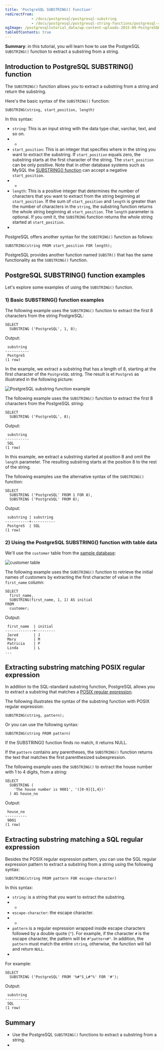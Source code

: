 ```yaml
---
title: 'PostgreSQL SUBSTRING() Function'
redirectFrom:
            - /docs/postgresql/postgresql-substring 
            - /docs/postgresql/postgresql-string-functions/postgresql-substring/
ogImage: /postgresqltutorial_data/wp-content-uploads-2015-09-PostgreSQL-substring-function-example.jpg
tableOfContents: true
---
```


**Summary**: in this tutorial, you will learn how to use the PostgreSQL `SUBSTRING()` function to extract a substring from a string.



## Introduction to PostgreSQL SUBSTRING() function



The `SUBSTRING()` function allows you to extract a substring from a string and return the substring.



Here's the basic syntax of the `SUBSTRING()` function:



```
SUBSTRING(string, start_position, length)
```



In this syntax:



- `string`: This is an input string with the data type char, varchar, text, and so on.
- -
- `start_position`: This is an integer that specifies where in the string you want to extract the substring. If `start_position` equals zero, the substring starts at the first character of the string. The `start_position` can be only positive. Note that in other database systems such as MySQL the [SUBSTRING() function](https://www.mysqltutorial.org/mysql-string-functions/mysql-substring/) can accept a negative `start_position`.
- -
- `length`: This is a positive integer that determines the number of characters that you want to extract from the string beginning at `start_position`. If the sum of `start_position` and `length` is greater than the number of characters in the `string`, the substring function returns the whole string beginning at `start_position`. The `length` parameter is optional. If you omit it, the `SUBSTRING` function returns the whole string started at `start_position`.
- 


PostgreSQL offers another syntax for the `SUBSTRING()` function as follows:



```
SUBSTRING(string FROM start_position FOR length);
```



PostgreSQL provides another function named `SUBSTR()` that has the same functionality as the `SUBSTRING()` function.



## PostgreSQL SUBSTRING() function examples



Let's explore some examples of using the `SUBSTRING()` function.



### 1) Basic SUBSTRING() function examples



The following example uses the `SUBSTRING()` function to extract the first 8 characters from the string PostgreSQL:



```
SELECT
  SUBSTRING ('PostgreSQL', 1, 8);
```



Output:



```
 substring
-----------
 PostgreS
(1 row)
```



In the example, we extract a substring that has a length of 8, starting at the first character of the `PostgreSQL` string. The result is et `PostgreS` as illustrated in the following picture:



![PostgreSQL substring function example](/postgresqltutorial_data/wp-content-uploads-2015-09-PostgreSQL-substring-function-example.jpg)



The following example uses the `SUBSTRING()` function to extract the first 8 characters from the PostgreSQL string:



```
SELECT
  SUBSTRING ('PostgreSQL', 8);
```



Output:



```
 substring
-----------
 SQL
(1 row)
```



In this example, we extract a substring started at position 8 and omit the `length` parameter. The resulting substring starts at the position 8 to the rest of the string.



The following examples use the alternative syntax of the `SUBSTRING()` function:



```
SELECT
  SUBSTRING ('PostgreSQL' FROM 1 FOR 8),
  SUBSTRING ('PostgreSQL' FROM 8);
```



Output:



```
 substring | substring
-----------+-----------
 PostgreS  | SQL
(1 row)
```



### 2) Using the PostgreSQL SUBSTRING() function with table data



We'll use the `customer` table from the [sample database](https://www.postgresqltutorial.com/postgresql-getting-started/postgresql-sample-database/):



![customer table](/postgresqltutorial_data/wp-content-uploads-2019-05-customer.png)



The following example uses the `SUBSTRING()` function to retrieve the initial names of customers by extracting the first character of value in the `first_name` column:



```
SELECT
  first_name,
  SUBSTRING(first_name, 1, 1) AS initial
FROM
  customer;
```



Output:



```
 first_name  | initial
-------------+---------
 Jared       | J
 Mary        | M
 Patricia    | P
 Linda       | L
...
```



## Extracting substring matching POSIX regular expression



In addition to the SQL-standard substring function, PostgreSQL allows you to extract a substring that matches a [POSIX regular expression](https://en.wikipedia.org/wiki/Regular_expression#POSIX_basic_and_extended).



The following illustrates the syntax of the substring function with POSIX regular expression:



```
SUBSTRING(string, pattern);
```



Or you can use the following syntax:



```
SUBSTRING(string FROM pattern)
```



If the SUBSTRING() function finds no match, it returns NULL.



If the `pattern` contains any parentheses, the `SUBSTRING()` function returns the text that matches the first parenthesized subexpression.



The following example uses the `SUBSTRING()` to extract the house number with 1 to 4 digits, from a string:



```
SELECT
  SUBSTRING (
    'The house number is 9001', '([0-9]{1,4})'
  ) AS house_no
```



Output:



```
 house_no
----------
 9001
(1 row)
```



## Extracting substring matching a SQL regular expression



Besides the POSIX regular expression pattern, you can use the SQL regular expression pattern to extract a substring from a string using the following syntax:



```
SUBSTRING(string FROM pattern FOR escape-character)
```



In this syntax:



- `string`: is a string that you want to extract the substring.
- -
- `escape-character`: the escape character.
- -
- `pattern` is a regular expression wrapped inside escape characters followed by a double quote (`"`). For example, if the character `#` is the escape character, the pattern will be `#"pattern#"`. In addition, the `pattern` must match the entire `string`, otherwise, the function will fail and return `NULL`.
- 


For example:



```
SELECT
  SUBSTRING ('PostgreSQL' FROM '%#"S_L#"%' FOR '#');
```



Output:



```
 substring
-----------
 SQL
(1 row)
```



## Summary



- Use the PostgreSQL `SUBSTRING()` functions to extract a substring from a string.
- 
